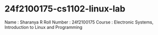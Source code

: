# 24f2100175-cs1102-linux-lab
Name : Sharanya R
Roll Number : 24f2100175
Course : Electronic Systems, Introduction to Linux and Programming
